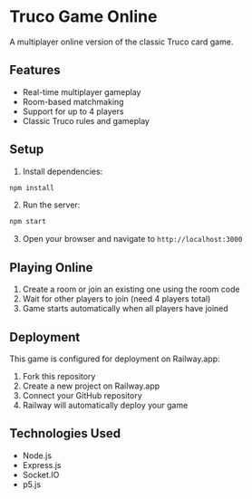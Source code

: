 # Truco Game Online

A multiplayer online version of the classic Truco card game.

## Features

- Real-time multiplayer gameplay
- Room-based matchmaking
- Support for up to 4 players
- Classic Truco rules and gameplay

## Setup

1. Install dependencies:
```bash
npm install
```

2. Run the server:
```bash
npm start
```

3. Open your browser and navigate to `http://localhost:3000`

## Playing Online

1. Create a room or join an existing one using the room code
2. Wait for other players to join (need 4 players total)
3. Game starts automatically when all players have joined

## Deployment

This game is configured for deployment on Railway.app:

1. Fork this repository
2. Create a new project on Railway.app
3. Connect your GitHub repository
4. Railway will automatically deploy your game

## Technologies Used

- Node.js
- Express.js
- Socket.IO
- p5.js

